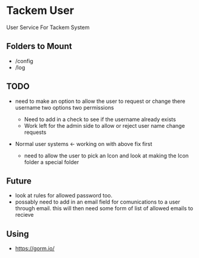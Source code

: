 # Tackem User
User Service For Tackem System

## Folders to Mount
- /config
- /log

## TODO
- need to make an option to allow the user to request or change there username two options two permissions
  - Need to add in a check to see if the username already exists
  - Work left for the admin side to allow or reject user name change requests

- Normal user systems <- working on with above fix first
  - need to allow the user to pick an Icon and look at making the Icon folder a special folder

## Future
- look at rules for allowed password too.
- possably need to add in an email field for comunications to a user through email. this will then need some form of list of allowed emails to recieve
## Using
- <https://gorm.io/>
